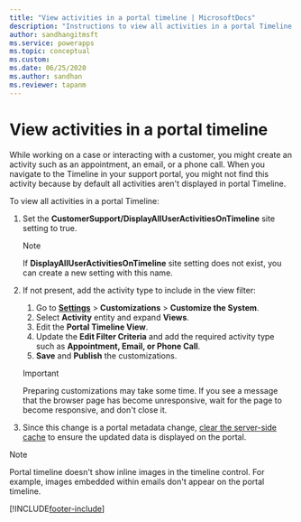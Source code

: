 ```yaml
---
title: "View activities in a portal timeline | MicrosoftDocs"
description: "Instructions to view all activities in a portal Timeline."
author: sandhangitmsft
ms.service: powerapps
ms.topic: conceptual
ms.custom: 
ms.date: 06/25/2020
ms.author: sandhan
ms.reviewer: tapanm
---
```


# View activities in a portal timeline

While working on a case or interacting with a customer, you might create an activity such as an appointment, an email, or a phone call. When you navigate to the Timeline in your support portal, you might not find this activity because by default all activities aren't displayed in portal Timeline. 

To view all activities in a portal Timeline: 

1. Set the **CustomerSupport/DisplayAllUserActivitiesOnTimeline** site setting to true.  
    
    > [!NOTE]
    > If **DisplayAllUserActivitiesOnTimeline** site setting does not exist, you can create a new setting with this name.

2. If not present, add the activity type to include in the view filter:  
    1. Go to [**Settings**](/power-platform/admin/admin-settings#app-settings) > **Customizations** > **Customize the System**.
    2. Select **Activity** entity and expand **Views**.
    3. Edit the **Portal Timeline View**.
    4. Update the **Edit Filter Criteria** and add the required activity type such as **Appointment, Email, or Phone Call**.
    5. **Save** and **Publish** the customizations. 

    > [!IMPORTANT]
    > Preparing customizations may take some time. If you see a message that the browser page has become unresponsive, wait for the page to become responsive, and don't close it.

3. Since this change is a portal metadata change, [clear the server-side cache](../admin/clear-server-side-cache.md) to ensure the updated data is displayed on the portal.

> [!NOTE]
> Portal timeline doesn't show inline images in the timeline control. For example, images embedded within emails don't appear on the portal timeline.


[!INCLUDE[footer-include](../../../includes/footer-banner.md)]
